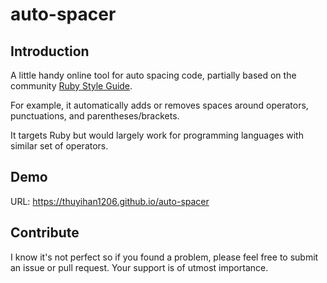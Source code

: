 # auto-spacer

## Introduction
A little handy online tool for auto spacing code, partially based on the community [Ruby Style Guide](https://github.com/bbatsov/ruby-style-guide).

For example, it automatically adds or removes spaces around operators, punctuations, and parentheses/brackets.

It targets Ruby but would largely work for programming languages with similar set of operators.

## Demo
URL: https://thuyihan1206.github.io/auto-spacer

## Contribute
I know it's not perfect so if you found a problem, please feel free to submit an issue or pull request. Your support is of utmost importance.
